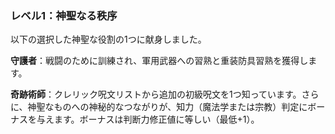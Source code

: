 ### レベル1：神聖なる秩序

以下の選択した神聖な役割の1つに献身しました。

**守護者**：戦闘のために訓練され、軍用武器への習熟と重装防具習熟を獲得します。

**奇跡術師**：クレリック呪文リストから追加の初級呪文を1つ知っています。さらに、神聖なものへの神秘的なつながりが、知力（魔法学または宗教）判定にボーナスを与えます。ボーナスは判断力修正値に等しい（最低+1）。
